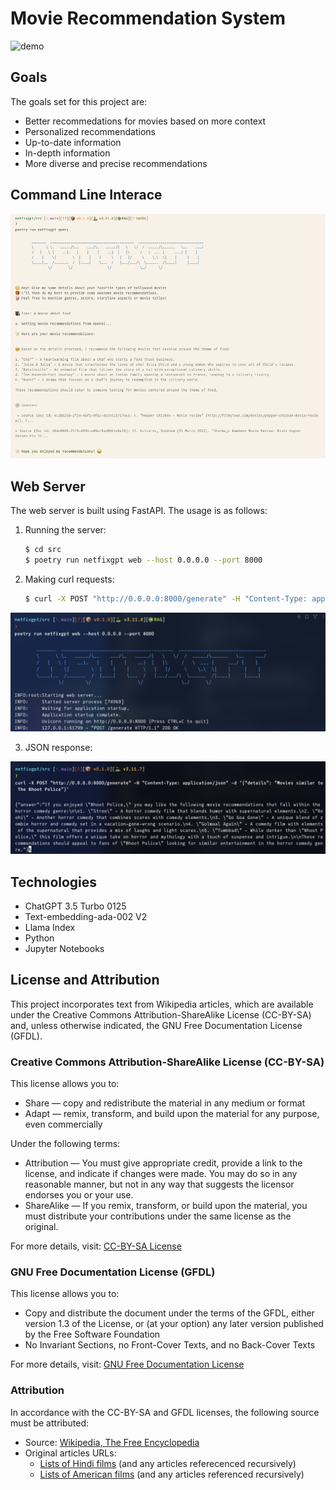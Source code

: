 # Movie Recommendation System

![demo](images/netfixgpt.gif)

## Goals

The goals set for this project are:

- Better recommedations for movies based on more context
- Personalized recommendations
- Up-to-date information
- In-depth information
- More diverse and precise recommendations

## Command Line Interace

![CLI](images/cli_interface.png)

## Web Server

The web server is built using FastAPI. The usage is as follows:

1. Running the server:

   ```bash
   $ cd src
   $ poetry run netfixgpt web --host 0.0.0.0 --port 8000
   ```

2. Making curl requests:

   ```bash
   $ curl -X POST "http://0.0.0.0:8000/generate" -H "Content-Type: application/json" -d '{"details": "Movies similar to The Bhoot Police"}'
   ```

![Web Server](images/web_server.png)

3. JSON response:

![JSON Response](images/json_response.png)

## Technologies

- ChatGPT 3.5 Turbo 0125
- Text-embedding-ada-002 V2
- Llama Index
- Python
- Jupyter Notebooks

## License and Attribution

This project incorporates text from Wikipedia articles, which are available under the Creative Commons Attribution-ShareAlike License (CC-BY-SA) and, unless otherwise indicated, the GNU Free Documentation License (GFDL).

### Creative Commons Attribution-ShareAlike License (CC-BY-SA)

This license allows you to:

- Share — copy and redistribute the material in any medium or format
- Adapt — remix, transform, and build upon the material for any purpose, even commercially

Under the following terms:

- Attribution — You must give appropriate credit, provide a link to the license, and indicate if changes were made. You may do so in any reasonable manner, but not in any way that suggests the licensor endorses you or your use.
- ShareAlike — If you remix, transform, or build upon the material, you must distribute your contributions under the same license as the original.

For more details, visit: [CC-BY-SA License](https://creativecommons.org/licenses/by-sa/3.0/)

### GNU Free Documentation License (GFDL)

This license allows you to:

- Copy and distribute the document under the terms of the GFDL, either version 1.3 of the License, or (at your option) any later version published by the Free Software Foundation
- No Invariant Sections, no Front-Cover Texts, and no Back-Cover Texts

For more details, visit: [GNU Free Documentation License](https://www.gnu.org/licenses/fdl-1.3.html)

### Attribution

In accordance with the CC-BY-SA and GFDL licenses, the following source must be attributed:

- Source: [Wikipedia, The Free Encyclopedia](https://en.wikipedia.org/)
- Original articles URLs:
  - [Lists of Hindi films](https://en.wikipedia.org/wiki/Lists_of_Hindi_films) (and any articles referecenced recursively)
  - [Lists of American films](https://en.wikipedia.org/wiki/Lists_of_American_films) (and any articles referenced recursively)
